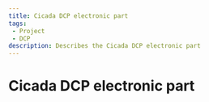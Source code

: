 ```yaml
---
title: Cicada DCP electronic part
tags: 
 - Project
 - DCP
description: Describes the Cicada DCP electronic part
---
```


# Cicada DCP electronic part

